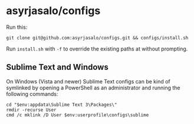 # asyrjasalo/configs

Run this:

    git clone git@github.com:asyrjasalo/configs.git && configs/install.sh

Run `install.sh` with `-f` to override the existing paths at without prompting.


## Sublime Text and Windows

On Windows (Vista and newer) Sublime Text configs can be kind of symlinked by
opening a PowerShell as an administrator and running the following commands:

```
cd "$env:appdata\Sublime Text 3\Packages\"
rmdir -recurse User
cmd /c mklink /D User $env:userprofile\configs\sublime
```
